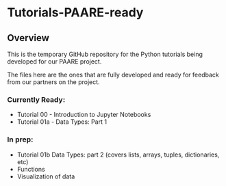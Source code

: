 # Tutorials-PAARE-ready

## Overview

This is the temporary GitHub repository for the Python tutorials being developed for our PAARE project. 

The files here are the ones that are fully developed and ready for feedback from our partners on the project. 

### Currently Ready:

* Tutorial 00 - Introduction to Jupyter Notebooks
* Tutorial 01a - Data Types: Part 1 

### In prep:
* Tutorial 01b Data Types: part 2 (covers lists, arrays, tuples, dictionaries, etc)
* Functions
* Visualization of data
